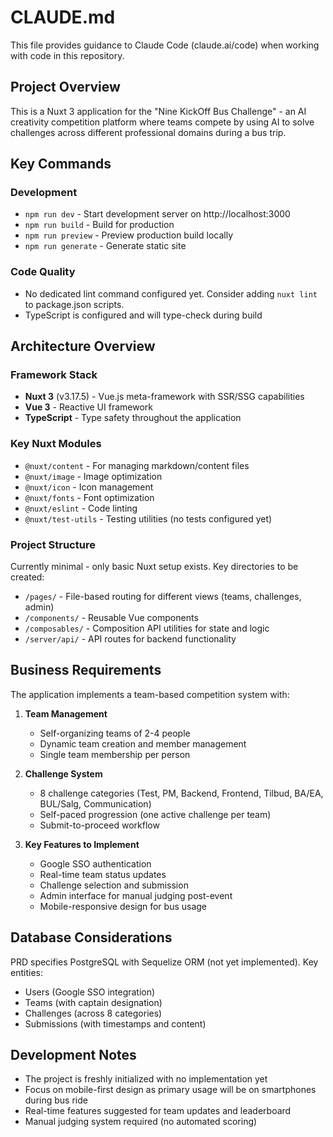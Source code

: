# CLAUDE.md

This file provides guidance to Claude Code (claude.ai/code) when working with code in this repository.

## Project Overview

This is a Nuxt 3 application for the "Nine KickOff Bus Challenge" - an AI creativity competition platform where teams compete by using AI to solve challenges across different professional domains during a bus trip.

## Key Commands

### Development
- `npm run dev` - Start development server on http://localhost:3000
- `npm run build` - Build for production
- `npm run preview` - Preview production build locally
- `npm run generate` - Generate static site

### Code Quality
- No dedicated lint command configured yet. Consider adding `nuxt lint` to package.json scripts.
- TypeScript is configured and will type-check during build

## Architecture Overview

### Framework Stack
- **Nuxt 3** (v3.17.5) - Vue.js meta-framework with SSR/SSG capabilities
- **Vue 3** - Reactive UI framework
- **TypeScript** - Type safety throughout the application

### Key Nuxt Modules
- `@nuxt/content` - For managing markdown/content files
- `@nuxt/image` - Image optimization
- `@nuxt/icon` - Icon management
- `@nuxt/fonts` - Font optimization
- `@nuxt/eslint` - Code linting
- `@nuxt/test-utils` - Testing utilities (no tests configured yet)

### Project Structure
Currently minimal - only basic Nuxt setup exists. Key directories to be created:
- `/pages/` - File-based routing for different views (teams, challenges, admin)
- `/components/` - Reusable Vue components
- `/composables/` - Composition API utilities for state and logic
- `/server/api/` - API routes for backend functionality

## Business Requirements

The application implements a team-based competition system with:

1. **Team Management**
   - Self-organizing teams of 2-4 people
   - Dynamic team creation and member management
   - Single team membership per person

2. **Challenge System**
   - 8 challenge categories (Test, PM, Backend, Frontend, Tilbud, BA/EA, BUL/Salg, Communication)
   - Self-paced progression (one active challenge per team)
   - Submit-to-proceed workflow

3. **Key Features to Implement**
   - Google SSO authentication
   - Real-time team status updates
   - Challenge selection and submission
   - Admin interface for manual judging post-event
   - Mobile-responsive design for bus usage

## Database Considerations

PRD specifies PostgreSQL with Sequelize ORM (not yet implemented). Key entities:
- Users (Google SSO integration)
- Teams (with captain designation)
- Challenges (across 8 categories)
- Submissions (with timestamps and content)

## Development Notes

- The project is freshly initialized with no implementation yet
- Focus on mobile-first design as primary usage will be on smartphones during bus ride
- Real-time features suggested for team updates and leaderboard
- Manual judging system required (no automated scoring)